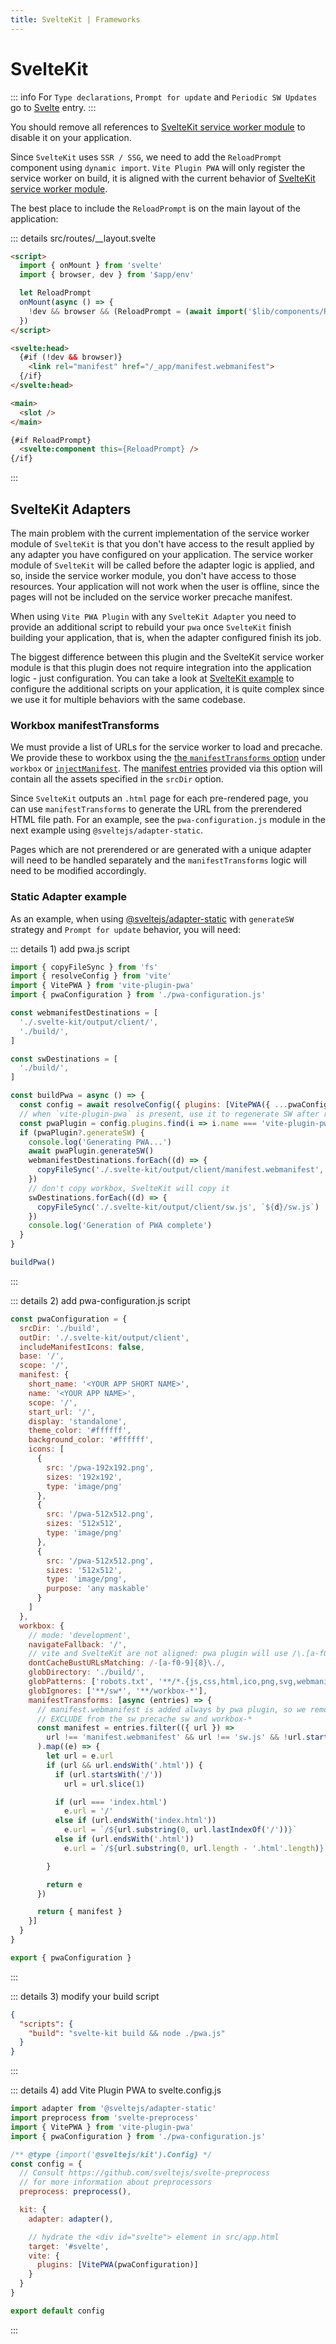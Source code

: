 ```yaml
---
title: SvelteKit | Frameworks
---
```


# SvelteKit

::: info
For `Type declarations`, `Prompt for update` and `Periodic SW Updates` go to [Svelte](/frameworks/svelte) entry.
:::

You should remove all references to [SvelteKit service worker module](https://kit.svelte.dev/docs#modules-$service-worker) to disable it on your application.

Since `SvelteKit` uses `SSR / SSG`, we need to add the `ReloadPrompt` component using `dynamic import`. `Vite Plugin PWA` will only register the service worker on build, it is aligned with the current behavior of [SvelteKit service worker module](https://kit.svelte.dev/docs#modules-$service-worker).

The best place to include the `ReloadPrompt` is on the main layout of the application:

::: details src/routes/__layout.svelte
```html
<script>
  import { onMount } from 'svelte'
  import { browser, dev } from '$app/env'

  let ReloadPrompt
  onMount(async () => {
    !dev && browser && (ReloadPrompt = (await import('$lib/components/ReloadPrompt.svelte')).default)
  })
</script>

<svelte:head>
  {#if (!dev && browser)}
    <link rel="manifest" href="/_app/manifest.webmanifest">
  {/if}
</svelte:head>

<main>
  <slot />
</main>

{#if ReloadPrompt}
  <svelte:component this={ReloadPrompt} />
{/if}
```
:::

## SvelteKit Adapters

The main problem with the current implementation of the service worker module of `SvelteKit` is that you don't have access to the result applied by any adapter you have configured on your application. The service worker module of `SvelteKit` will be called before the adapter logic is applied, and so, inside the service worker module, you don't have access to those resources. Your application will not work when the user is offline, since the pages will not be included on the service worker precache manifest.

When using `Vite PWA Plugin` with any `SvelteKit Adapter` you need to provide an additional script to rebuild your `pwa` once `SvelteKit` finish building your application, that is, when the adapter configured finish its job.

The biggest difference between this plugin and the SvelteKit service worker module is that this plugin does not require integration into the application logic - just configuration. You can take a look at [SvelteKit example](https://github.com/antfu/vite-plugin-pwa/tree/main/examples/sveltekit-pwa) to configure the additional scripts on your application, it is quite complex since we use it for multiple behaviors with the same codebase.

### Workbox manifestTransforms

We must provide a list of URLs for the service worker to load and precache. We provide these to workbox using the [the `manifestTransforms` option](https://developers.google.com/web/tools/workbox/reference-docs/latest/module-workbox-build#.ManifestTransform) under `workbox` or [`injectManifest`](https://developers.google.com/web/tools/workbox/reference-docs/latest/module-workbox-build#.injectManifest). The [manifest entries](https://developers.google.com/web/tools/workbox/reference-docs/latest/module-workbox-build#.ManifestEntry) provided via this option will contain all the assets specified in the `srcDir` option.

Since `SvelteKit` outputs an `.html` page for each pre-rendered page, you can use `manifestTransforms` to generate the URL from the prerendered HTML file path. For an example, see the `pwa-configuration.js` module in the next example using `@sveltejs/adapter-static`.

Pages which are not prerendered or are generated with a unique adapter will need to be handled separately and the `manifestTransforms` logic will need to be modified accordingly.

### Static Adapter example

As an example, when using [@sveltejs/adapter-static](https://github.com/sveltejs/kit/tree/master/packages/adapter-static) with `generateSW` strategy and `Prompt for update` behavior, you will need:

::: details 1) add pwa.js script
```js
import { copyFileSync } from 'fs'
import { resolveConfig } from 'vite'
import { VitePWA } from 'vite-plugin-pwa'
import { pwaConfiguration } from './pwa-configuration.js'

const webmanifestDestinations = [
  './.svelte-kit/output/client/',
  './build/',
]

const swDestinations = [
  './build/',
]

const buildPwa = async () => {
  const config = await resolveConfig({ plugins: [VitePWA({ ...pwaConfiguration })] }, 'build', 'production')
  // when `vite-plugin-pwa` is present, use it to regenerate SW after rendering
  const pwaPlugin = config.plugins.find(i => i.name === 'vite-plugin-pwa')?.api
  if (pwaPlugin?.generateSW) {
    console.log('Generating PWA...')
    await pwaPlugin.generateSW()
    webmanifestDestinations.forEach((d) => {
      copyFileSync('./.svelte-kit/output/client/manifest.webmanifest', `${d}/manifest.webmanifest`)
    })
    // don't copy workbox, SvelteKit will copy it
    swDestinations.forEach((d) => {
      copyFileSync('./.svelte-kit/output/client/sw.js', `${d}/sw.js`)
    })
    console.log('Generation of PWA complete')
  }
}

buildPwa()
```
:::

::: details 2) add pwa-configuration.js script

```js
const pwaConfiguration = {
  srcDir: './build',
  outDir: './.svelte-kit/output/client',
  includeManifestIcons: false,
  base: '/',
  scope: '/',
  manifest: {
    short_name: '<YOUR APP SHORT NAME>',
    name: '<YOUR APP NAME>',
    scope: '/',
    start_url: '/',
    display: 'standalone',
    theme_color: '#ffffff',
    background_color: '#ffffff',
    icons: [
      {
        src: '/pwa-192x192.png',
        sizes: '192x192',
        type: 'image/png'
      },
      {
        src: '/pwa-512x512.png',
        sizes: '512x512',
        type: 'image/png'
      },
      {
        src: '/pwa-512x512.png',
        sizes: '512x512',
        type: 'image/png',
        purpose: 'any maskable'
      }
    ]
  },
  workbox: {
    // mode: 'development',
    navigateFallback: '/',
    // vite and SvelteKit are not aligned: pwa plugin will use /\.[a-f0-9]{8}\./ by default: #164 optimize workbox work
    dontCacheBustURLsMatching: /-[a-f0-9]{8}\./,
    globDirectory: './build/',
    globPatterns: ['robots.txt', '**/*.{js,css,html,ico,png,svg,webmanifest}'],
    globIgnores: ['**/sw*', '**/workbox-*'],
    manifestTransforms: [async (entries) => {
      // manifest.webmanifest is added always by pwa plugin, so we remove it.
      // EXCLUDE from the sw precache sw and workbox-*
      const manifest = entries.filter(({ url }) =>
        url !== 'manifest.webmanifest' && url !== 'sw.js' && !url.startsWith('workbox-')
      ).map((e) => {
        let url = e.url
        if (url && url.endsWith('.html')) {
          if (url.startsWith('/'))
            url = url.slice(1)

          if (url === 'index.html')
            e.url = '/'
          else if (url.endsWith('index.html'))
            e.url = `/${url.substring(0, url.lastIndexOf('/'))}`
          else if (url.endsWith('.html'))
            e.url = `/${url.substring(0, url.length - '.html'.length)}`

        }

        return e
      })

      return { manifest }
    }]
  }
}

export { pwaConfiguration }
```
:::

::: details 3) modify your build script
```json
{
  "scripts": {
    "build": "svelte-kit build && node ./pwa.js"
  }
}
```
:::

::: details 4) add Vite Plugin PWA to svelte.config.js
```js
import adapter from '@sveltejs/adapter-static'
import preprocess from 'svelte-preprocess'
import { VitePWA } from 'vite-plugin-pwa'
import { pwaConfiguration } from './pwa-configuration.js'

/** @type {import('@sveltejs/kit').Config} */
const config = {
  // Consult https://github.com/sveltejs/svelte-preprocess
  // for more information about preprocessors
  preprocess: preprocess(),

  kit: {
    adapter: adapter(),

    // hydrate the <div id="svelte"> element in src/app.html
    target: '#svelte',
    vite: {
      plugins: [VitePWA(pwaConfiguration)]
    }
  }
}

export default config
```
:::
